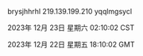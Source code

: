 brysjhhrhl 219.139.199.210 yqqlmgsycl

2023年 12月 23日 星期六 02:10:02 CST

2023年 12月 22日 星期五 18:10:02 GMT
